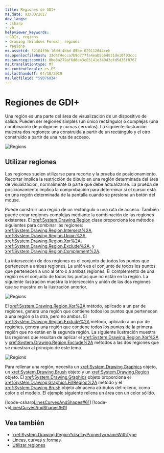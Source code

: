 ```yaml
---
title: Regiones de GDI+
ms.date: 03/30/2017
dev_langs:
- csharp
- vb
helpviewer_keywords:
- GDI+, regions
- drawing [Windows Forms], regions
- regions
ms.assetid: 52184f9b-16dd-4bbd-85be-029112644ceb
ms.openlocfilehash: 33d4f4ecca7b9d777fa4eab5b6d031de10f03ccc
ms.sourcegitcommit: 0be8a279af6d8a43e03141e349d3efd5d35f8767
ms.translationtype: MT
ms.contentlocale: es-ES
ms.lasthandoff: 04/18/2019
ms.locfileid: "59076034"
---
```

# <a name="regions-in-gdi"></a>Regiones de GDI+
Una región es una parte del área de visualización de un dispositivo de salida. Pueden ser regiones simples (un único rectángulo) o complejas (una combinación de polígonos y curvas cerradas). La siguiente ilustración muestra dos regiones: una construida a partir de un rectángulo y el otro construido a partir de una ruta de acceso.  
  
 ![Regions](./media/aboutgdip02-art27.gif "AboutGdip02_Art27")  
  
## <a name="using-regions"></a>Utilizar regiones  
 Las regiones suelen utilizarse para recorte y la prueba de posicionamiento. Recortar implica la restricción de dibujo en una región determinada del área de visualización, normalmente la parte que debe actualizarse. La prueba de posicionamiento implica la comprobación para determinar si el cursor está en una región determinada de la pantalla cuando se presiona un botón del mouse.  
  
 Puede construir una región de un rectángulo o una ruta de acceso. También puede crear regiones complejas mediante la combinación de las regiones existentes. El <xref:System.Drawing.Region> clase proporciona los métodos siguientes para combinar las regiones: <xref:System.Drawing.Region.Intersect%2A>, <xref:System.Drawing.Region.Union%2A>, <xref:System.Drawing.Region.Xor%2A>, <xref:System.Drawing.Region.Exclude%2A>, y <xref:System.Drawing.Region.Complement%2A>.  
  
 La intersección de dos regiones es el conjunto de todos los puntos que pertenecen a ambas regiones. La unión es el conjunto de todos los puntos que pertenecen a uno al otro o a ambas regiones. El complemento de una región es el conjunto de todos los puntos que no están en la región. La siguiente ilustración muestra la intersección y unión de las dos regiones que se muestra en la ilustración anterior.  
  
 ![Regions](./media/aboutgdip02-art28.gif "AboutGdip02_Art28")  
  
 El <xref:System.Drawing.Region.Xor%2A> método, aplicado a un par de regiones, genera una región que contiene todos los puntos que pertenecen a una región o la otra, pero no ambos. El <xref:System.Drawing.Region.Exclude%2A> método, aplicado a un par de regiones, genera una región que contiene todos los puntos de la primera región que no están en la segunda región. La siguiente ilustración muestra las regiones que resultan de aplicar el <xref:System.Drawing.Region.Xor%2A> y <xref:System.Drawing.Region.Exclude%2A> métodos a las dos regiones que se muestran al principio de este tema.  
  
 ![Regions](./media/aboutgdip02-art29.gif "AboutGdip02_Art29")  
  
 Para rellenar una región, necesita un <xref:System.Drawing.Graphics> objeto, un <xref:System.Drawing.Brush> objeto y un <xref:System.Drawing.Region> objeto. El <xref:System.Drawing.Graphics> objeto proporciona el <xref:System.Drawing.Graphics.FillRegion%2A> método y el <xref:System.Drawing.Brush> objeto almacena atributos del relleno, como color o el modelo. El ejemplo siguiente rellena un área con un color sólido.  
  
 [!code-csharp[LinesCurvesAndShapes#61](~/samples/snippets/csharp/VS_Snippets_Winforms/LinesCurvesAndShapes/CS/Class1.cs#61)]
 [!code-vb[LinesCurvesAndShapes#61](~/samples/snippets/visualbasic/VS_Snippets_Winforms/LinesCurvesAndShapes/VB/Class1.vb#61)]  
  
## <a name="see-also"></a>Vea también

- <xref:System.Drawing.Region?displayProperty=nameWithType>
- [Líneas, curvas y formas](lines-curves-and-shapes.md)
- [Utilizar regiones](using-regions.md)
